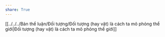 ```yaml
---  
share: True  
---  
```

[[../../../Bản thể luận/Đối tượng/Đối tượng (hay vật) là cách ta mô phỏng thể giới|Đối tượng (hay vật) là cách ta mô phỏng thể giới]]